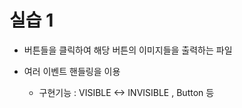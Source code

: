 # 실습 1
 - 버튼들을 클릭하여 해당 버튼의 이미지들을 출력하는 파일


 - 여러 이벤트 핸들링을 이용

   - 구현기능 : VISIBLE <-> INVISIBLE , Button 등 
